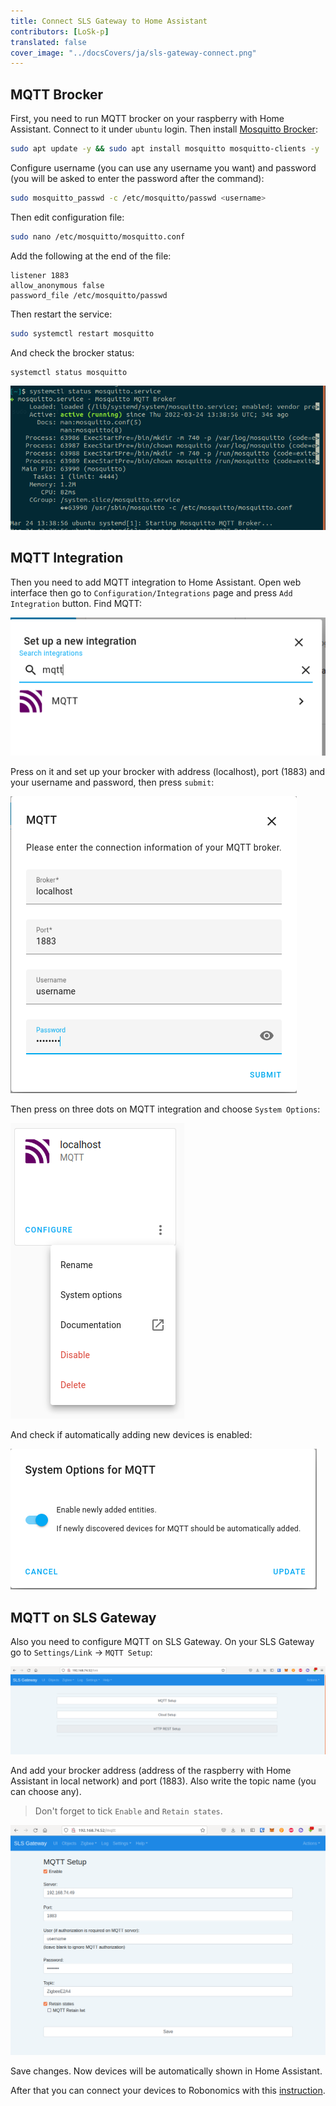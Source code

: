 ```yaml
---
title: Connect SLS Gateway to Home Assistant
contributors: [LoSk-p]
translated: false
cover_image: "../docsCovers/ja/sls-gateway-connect.png"
---
```


## MQTT Brocker

First, you need to run MQTT brocker on your raspberry with Home Assistant. Connect to it under `ubuntu` login. Then install [Mosquitto Brocker](https://mosquitto.org/):

```bash
sudo apt update -y && sudo apt install mosquitto mosquitto-clients -y
```
Configure username (you can use any username you want) and password (you will be asked to enter the password after the command):
```bash
sudo mosquitto_passwd -c /etc/mosquitto/passwd <username>
```
Then edit configuration file:
```bash
sudo nano /etc/mosquitto/mosquitto.conf
```
Add the following at the end of the file:
```
listener 1883
allow_anonymous false
password_file /etc/mosquitto/passwd
```

Then restart the service:

```bash
sudo systemctl restart mosquitto
```

And check the brocker status:
```bash
systemctl status mosquitto
```

![mosquitto](../images/home-assistant/mosquitto.png)

## MQTT Integration

Then you need to add MQTT integration to Home Assistant. Open web interface then go to `Configuration/Integrations` page and press `Add Integration` button. Find MQTT:

![mqtt](../images/home-assistant/mqtt.png)

Press on it and set up your brocker with address (localhost), port (1883) and your username and password, then press `submit`:

![mqtt1](../images/home-assistant/mqtt1.png)

Then press on three dots on MQTT integration and choose `System Options`:

![mqtt_options](../images/home-assistant/mqtt_conf.png)

And check if automatically adding new devices is enabled:

![mqtt_dev](../images/home-assistant/add_dev.png)

## MQTT on SLS Gateway

Also you need to configure MQTT on SLS Gateway. On your SLS Gateway go to `Settings/Link` -> `MQTT Setup`:

![sls-mqtt](../images/home-assistant/sls-mqtt.png)

And add your brocker address (address of the raspberry with Home Assistant in local network) and port (1883). Also write the topic name (you can choose any). 
> Don't forget to tick `Enable` and `Retain states`.

![sls-mqtt1](../images/home-assistant/sls-mqtt1.png)

Save changes. Now devices will be automatically shown in Home Assistant.

After that you can connect your devices to Robonomics with this [instruction](/docs/add-smart-device-to-robonomics).